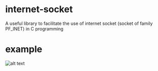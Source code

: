 # internet-socket
A useful library to facilitate the use of internet socket (socket of family PF_INET) in C programming


# example

![alt text](https://github.com/youben11/inet-socket/example.png "example")

